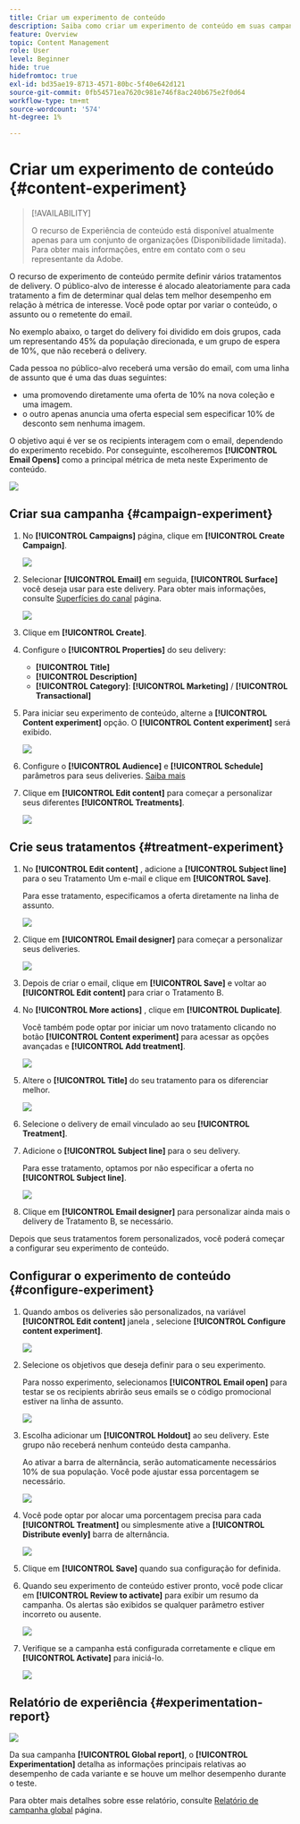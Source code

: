 ```yaml
---
title: Criar um experimento de conteúdo
description: Saiba como criar um experimento de conteúdo em suas campanhas
feature: Overview
topic: Content Management
role: User
level: Beginner
hide: true
hidefromtoc: true
exl-id: bd35ae19-8713-4571-80bc-5f40e642d121
source-git-commit: 0fb54571ea7620c981e746f8ac240b675e2f0d64
workflow-type: tm+mt
source-wordcount: '574'
ht-degree: 1%

---
```


# Criar um experimento de conteúdo {#content-experiment}

>[!AVAILABILITY]
>
>O recurso de Experiência de conteúdo está disponível atualmente apenas para um conjunto de organizações (Disponibilidade limitada). Para obter mais informações, entre em contato com o seu representante da Adobe.

O recurso de experimento de conteúdo permite definir vários tratamentos de delivery. O público-alvo de interesse é alocado aleatoriamente para cada tratamento a fim de determinar qual delas tem melhor desempenho em relação à métrica de interesse. Você pode optar por variar o conteúdo, o assunto ou o remetente do email.

No exemplo abaixo, o target do delivery foi dividido em dois grupos, cada um representando 45% da população direcionada, e um grupo de espera de 10%, que não receberá o delivery.

Cada pessoa no público-alvo receberá uma versão do email, com uma linha de assunto que é uma das duas seguintes:

* uma promovendo diretamente uma oferta de 10% na nova coleção e uma imagem.
* o outro apenas anuncia uma oferta especial sem especificar 10% de desconto sem nenhuma imagem.

O objetivo aqui é ver se os recipients interagem com o email, dependendo do experimento recebido. Por conseguinte, escolheremos **[!UICONTROL Email Opens]** como a principal métrica de meta neste Experimento de conteúdo.

![](assets/content_experiment.png)

## Criar sua campanha {#campaign-experiment}

1. No **[!UICONTROL Campaigns]** página, clique em **[!UICONTROL Create Campaign]**.

   ![](assets/content_experiment_1.png)

1. Selecionar **[!UICONTROL Email]** em seguida, **[!UICONTROL Surface]** você deseja usar para este delivery. Para obter mais informações, consulte [Superfícies do canal](../configuration/channel-surfaces.md) página.

   ![](assets/content_experiment_2.png)

1. Clique em **[!UICONTROL Create]**.

1. Configure o **[!UICONTROL Properties]** do seu delivery:
   * **[!UICONTROL Title]**
   * **[!UICONTROL Description]**
   * **[!UICONTROL Category]**: **[!UICONTROL Marketing]** / **[!UICONTROL Transactional]**

1. Para iniciar seu experimento de conteúdo, alterne a **[!UICONTROL Content experiment]** opção. O **[!UICONTROL Content experiment]** será exibido.

   ![](assets/content_experiment_3.png)

1. Configure o **[!UICONTROL Audience]** e **[!UICONTROL Schedule]** parâmetros para seus deliveries. [Saiba mais](create-campaign.md)

1. Clique em **[!UICONTROL Edit content]** para começar a personalizar seus diferentes **[!UICONTROL Treatments]**.

   ![](assets/content_experiment_4.png)

## Crie seus tratamentos {#treatment-experiment}

1. No **[!UICONTROL Edit content]** , adicione a **[!UICONTROL Subject line]** para o seu Tratamento Um e-mail e clique em **[!UICONTROL Save]**.

   Para esse tratamento, especificamos a oferta diretamente na linha de assunto.

   ![](assets/content_experiment_5.png)

1. Clique em **[!UICONTROL Email designer]** para começar a personalizar seus deliveries.

   ![](assets/content_experiment_6.png)

1. Depois de criar o email, clique em **[!UICONTROL Save]** e voltar ao **[!UICONTROL Edit content]** para criar o Tratamento B.

1. No **[!UICONTROL More actions]** , clique em **[!UICONTROL Duplicate]**.

   Você também pode optar por iniciar um novo tratamento clicando no botão **[!UICONTROL Content experiment]** para acessar as opções avançadas e **[!UICONTROL Add treatment]**.

   ![](assets/content_experiment_7.png)

1. Altere o **[!UICONTROL Title]** do seu tratamento para os diferenciar melhor.

   ![](assets/content_experiment_8.png)

1. Selecione o delivery de email vinculado ao seu **[!UICONTROL Treatment]**.

1. Adicione o **[!UICONTROL Subject line]** para o seu delivery.

   Para esse tratamento, optamos por não especificar a oferta no **[!UICONTROL Subject line]**.

   ![](assets/content_experiment_9.png)

1. Clique em **[!UICONTROL Email designer]** para personalizar ainda mais o delivery de Tratamento B, se necessário.

Depois que seus tratamentos forem personalizados, você poderá começar a configurar seu experimento de conteúdo.

## Configurar o experimento de conteúdo {#configure-experiment}

1. Quando ambos os deliveries são personalizados, na variável **[!UICONTROL Edit content]** janela , selecione **[!UICONTROL Configure content experiment]**.

   ![](assets/content_experiment_10.png)

1. Selecione os objetivos que deseja definir para o seu experimento.

   Para nosso experimento, selecionamos **[!UICONTROL Email open]** para testar se os recipients abrirão seus emails se o código promocional estiver na linha de assunto.

   ![](assets/content_experiment_11.png)

1. Escolha adicionar um **[!UICONTROL Holdout]** ao seu delivery. Este grupo não receberá nenhum conteúdo desta campanha.

   Ao ativar a barra de alternância, serão automaticamente necessários 10% de sua população. Você pode ajustar essa porcentagem se necessário.

   ![](assets/content_experiment_12.png)

1. Você pode optar por alocar uma porcentagem precisa para cada **[!UICONTROL Treatment]** ou simplesmente ative a **[!UICONTROL Distribute evenly]** barra de alternância.

   ![](assets/content_experiment_13.png)

1. Clique em **[!UICONTROL Save]** quando sua configuração for definida.

1. Quando seu experimento de conteúdo estiver pronto, você pode clicar em **[!UICONTROL Review to activate]** para exibir um resumo da campanha. Os alertas são exibidos se qualquer parâmetro estiver incorreto ou ausente.

   ![](assets/content_experiment_15.png)

1. Verifique se a campanha está configurada corretamente e clique em **[!UICONTROL Activate]** para iniciá-lo.

   ![](assets/content_experiment_14.png)

## Relatório de experiência {#experimentation-report}

![](assets/experimentation_report_3.png)

Da sua campanha **[!UICONTROL Global report]**, o **[!UICONTROL Experimentation]** detalha as informações principais relativas ao desempenho de cada variante e se houve um melhor desempenho durante o teste.

Para obter mais detalhes sobre esse relatório, consulte [Relatório de campanha global](../campaigns/content-experiment.md#experimentation-report) página.
